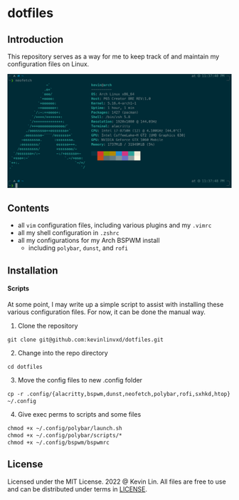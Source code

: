 # dotfiles

## Introduction

This repository serves as a way for me to keep track of and maintain my configuration files on Linux.

![My Arch Neofetch](https://raw.githubusercontent.com/kevinlinvxd/arch-dotfiles/master/misc/arch-neofetch.png)

## Contents

- all `vim` configuration files, including various plugins and my `.vimrc`
- all my shell configuration in `.zshrc`
- all my configurations for my Arch BSPWM install
  - including `polybar`, `dunst`, and `rofi`
  
## Installation

#### Scripts

At some point, I may write up a simple script to assist with installing these various configuration files. For now, it can be done the manual way.

1. Clone the repository
```
git clone git@github.com:kevinlinvxd/dotfiles.git
```

2. Change into the repo directory
```
cd dotfiles
```

3. Move the config files to new .config folder
```
cp -r .config/{alacritty,bspwm,dunst,neofetch,polybar,rofi,sxhkd,htop} ~/.config
```

4. Give exec perms to scripts and some files
```
chmod +x ~/.config/polybar/launch.sh
chmod +x ~/.config/polybar/scripts/*
chmod +x ~/.config/bspwm/bspwmrc
```

## License


Licensed under the MIT License. 2022 @ Kevin Lin. All files are free to use and can be distributed under terms in [LICENSE](LICENSE).
